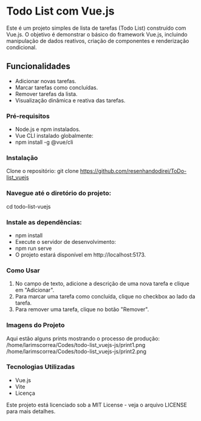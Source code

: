 
# Todo List com Vue.js
Este é um projeto simples de lista de tarefas (Todo List) construído com Vue.js. O objetivo é demonstrar o básico do framework Vue.js, incluindo manipulação de dados reativos, criação de componentes e renderização condicional.

## Funcionalidades
- Adicionar novas tarefas.
- Marcar tarefas como concluídas.
- Remover tarefas da lista.
- Visualização dinâmica e reativa das tarefas.


### Pré-requisitos
- Node.js e npm instalados.
- Vue CLI instalado globalmente:
- npm install -g @vue/cli


### Instalação
Clone o repositório:
git clone https://github.com/resenhandodirei/ToDo-list_vuejs

### Navegue até o diretório do projeto:
cd todo-list-vuejs


### Instale as dependências:
- npm install
- Execute o servidor de desenvolvimento:
- npm run serve
- O projeto estará disponível em http://localhost:5173.

### Como Usar
1. No campo de texto, adicione a descrição de uma nova tarefa e clique em "Adicionar".
2. Para marcar uma tarefa como concluída, clique no checkbox ao lado da tarefa.
3. Para remover uma tarefa, clique no botão "Remover".


### Imagens do Projeto
Aqui estão alguns prints mostrando o processo de produção:
/home/larimscorrea/Codes/todo-list_vuejs-js/print1.png
/home/larimscorrea/Codes/todo-list_vuejs-js/print2.png

### Tecnologias Utilizadas
- Vue.js
- Vite
- Licença


Este projeto está licenciado sob a MIT License - veja o arquivo LICENSE para mais detalhes.


